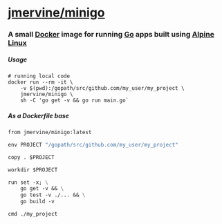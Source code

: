 # [jmervine/minigo](https://registry.hub.docker.com/u/jmervine/minigo)

### A small [Docker] image for running [Go](https://golang.org/) apps built using [Alpine Linux]

##### Usage

```
# running local code
docker run --rm -it \
    -v $(pwd):/gopath/src/github.com/my_user/my_project \
    jmervine/minigo \
    sh -C 'go get -v && go run main.go`
```

##### As a Dockerfile base

```Dockerfile
from jmervine/minigo:latest

env PROJECT "/gopath/src/github.com/my_user/my_project"

copy . $PROJECT

workdir $PROJECT

run set -x; \
    go get -v && \
    go test -v ./... && \
    go build -v

cmd ./my_project
```

[Alpine Linux]: https://www.alpinelinux.org/
[Docker]: https://www.docker.com/
